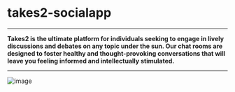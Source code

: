 # **takes2-socialapp**

---

**Takes2 is the ultimate platform for individuals seeking to engage in lively discussions and debates on any topic under the sun. Our chat rooms are designed to foster healthy and thought-provoking conversations that will leave you feeling informed and intellectually stimulated.**

---

![image](https://github.com/aalpkilic/takes2-socialapp/assets/140668696/92f2e3a6-0d2d-4c62-809c-277083d12bac)

